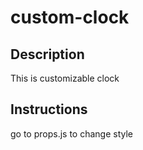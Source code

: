 # custom-clock
## Description
This is customizable clock

## Instructions
go to props.js to change style
